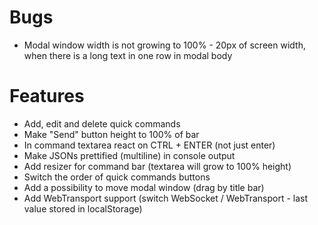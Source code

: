# Bugs

- Modal window width is not growing to 100% - 20px of screen width, when there is a long text in one row in modal body

# Features

- Add, edit and delete quick commands
- Make "Send" button height to 100% of bar
- In command textarea react on CTRL + ENTER (not just enter)
- Make JSONs prettified (multiline) in console output
- Add resizer for command bar (textarea will grow to 100% height)
- Switch the order of quick commands buttons
- Add a possibility to move modal window (drag by title bar)
- Add WebTransport support (switch WebSocket / WebTransport - last value stored in localStorage)
